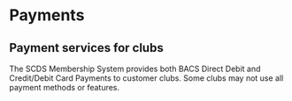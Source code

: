 # Payments

## Payment services for clubs

The SCDS Membership System provides both BACS Direct Debit and Credit/Debit Card Payments to customer clubs. Some clubs may not use all payment methods or features.